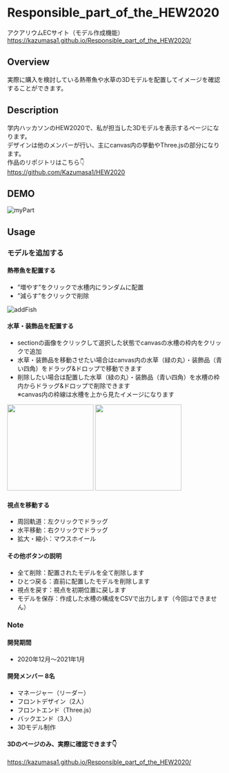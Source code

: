 # Responsible_part_of_the_HEW2020
アクアリウムECサイト（モデル作成機能）<br>
https://kazumasa1.github.io/Responsible_part_of_the_HEW2020/
## Overview
実際に購入を検討している熱帯魚や水草の3Dモデルを配置してイメージを確認することができます。

## Description
学内ハッカソンのHEW2020で、私が担当した3Dモデルを表示するページになります。<br>
デザインは他のメンバーが行い、主にcanvas内の挙動やThree.jsの部分になります。<br>
作品のリポジトリはこちら👇<br>
https://github.com/Kazumasa1/HEW2020

## DEMO

![myPart](https://user-images.githubusercontent.com/70145199/153984630-de5490ce-0009-4645-a72f-05bc8426c4e6.png)

## Usage
### モデルを追加する
#### 熱帯魚を配置する
- ”増やす”をクリックで水槽内にランダムに配置<br>
- ”減らす”をクリックで削除<br>

![addFish](https://user-images.githubusercontent.com/70145199/153986117-ac8bc7f6-e31c-4f28-baec-1937e2e6907c.png)
#### 水草・装飾品を配置する
- sectionの画像をクリックして選択した状態でcanvasの水槽の枠内をクリックで追加<br>
- 水草・装飾品を移動させたい場合はcanvas内の水草（緑の丸）・装飾品（青い四角）をドラッグ&ドロップで移動できます<br>
- 削除したい場合は配置した水草（緑の丸）・装飾品（青い四角）を水槽の枠内からドラッグ&ドロップで削除できます<br>
※canvas内の枠線は水槽を上から見たイメージになります<br>

<img src="https://user-images.githubusercontent.com/70145199/153986985-1c1dd64e-c844-484a-8e99-ba3fba51cd7d.png" height="200rem"> <img src="https://user-images.githubusercontent.com/70145199/153989012-f1a74746-c2a4-43cc-b8a0-298f7c2b385f.png" height="200rem">
#### 視点を移動する
- 周回軌道：左クリックでドラッグ<br>
- 水平移動：右クリックでドラッグ<br>
- 拡大・縮小：マウスホイール<br>
#### その他ボタンの説明
- 全て削除：配置されたモデルを全て削除します<br>
- ひとつ戻る：直前に配置したモデルを削除します<br>
- 視点を戻す：視点を初期位置に戻します<br>
- モデルを保存：作成した水槽の構成をCSVで出力します（今回はできません）


### Note
#### 開発期間
- 2020年12月〜2021年1月
#### 開発メンバー 8名
- マネージャー（リーダー）
- フロントデザイン（2人）
- フロントエンド（Three.js）
- バックエンド（3人）
- 3Dモデル制作

#### 3Dのページのみ、実際に確認できます👇
https://kazumasa1.github.io/Responsible_part_of_the_HEW2020/
